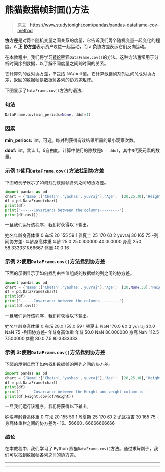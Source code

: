 # 熊猫数据帧封面()方法

> 原文：<https://www.studytonight.com/pandas/pandas-dataframe-cov-method>

**协方差**是对两个随机变量之间关系的度量，它告诉我们两个随机变量一起变化的程度。A **正** **协方差**表示资产收益一起运动，而 a **负**协方差表示它们反向运动。

在本教程中，我们将学习[蟒蛇](https://www.studytonight.com/python/getting-started-with-python)熊猫`DataFrame.cov()`的方法。这种方法通常用于分析时间序列数据，以了解不同度量之间跨时间的关系。

它计算列的成对协方差，不包括 NA/null 值。它计算数据帧系列之间的成对协方差，返回的数据帧是数据帧各列的[协方差矩阵](https://en.wikipedia.org/wiki/Covariance_matrix)。

下图显示了`DataFrame.cov()`方法的语法。

### 句法

```py
DataFrame.cov(min_periods=None, ddof=1)
```

### 因素

**min_periods:** int，可选。每对列获得有效结果所需的最小观察次数。

**ddof:** int，默认 1。δ自由度。计算中使用的除数是`N - ddof`，其中`N`代表元素的数量。

### 示例 1:使用`DataFrame.cov()`方法找到协方差

下面的例子展示了如何找到数据帧各列之间的协方差。

```py
import pandas as pd
chart = {'Name':['Chetan','yashas','yuvraj'],'Age':  [20,25,30],'Height': [155,170,165],'Weight': [59,60,75]}
df = pd.DataFrame(chart)
print(df)
print("------Covariance between the columns---------")
print(df.cov())
```

一旦我们运行该程序，我们将获得以下输出。

姓名年龄身高体重
0 车坛 20 155 59
1 雅夏士 25 170 60
2 yuvraj 30 165 75
-列间协方差-
年龄身高体重
年龄 25.0 25.0000000 40.000000
身高 25.0 58.3333316.66667
体重 40.0 16

### 示例 2:使用`DataFrame.cov()`方法找到协方差

下面的示例显示了如何找到由空值组成的数据帧的列之间的协方差。

```py
import pandas as pd
chart = {'Name':['Chetan','yashas','yuvraj'],'Age':  [20,None,30],'Height': [155,170,None],'Weight': [59,60,75]}
df = pd.DataFrame(chart)
print(df)
print("------Covariance between the columns---------")
print(df.cov())
```

一旦我们运行该程序，我们将获得以下输出。

姓名年龄身高体重
0 车坛 20.0 155.0 59
1 雅夏士 NaN 170.0 60
2 yuvraj 30.0 NaN 75
-列间协方差-
年龄身高体重
年龄 50.0 NaN 80.000000
身高 NaN 112.5 7.500000
体重 80.0 7.5 80.3333333

### 示例 3:使用`DataFrame.cov()`方法找到协方差

下面的示例显示了如何找到数据帧的两列之间的协方差。

```py
import pandas as pd
chart = {'Name':['Chetan','yashas','yuvraj'],'Age':  [20,25,30],'Height': [155,170,165],'Weight': [59,60,75]}
df = pd.DataFrame(chart)
print(df)
print("------Covariance between the Height and weight column is---------")
print(df.Height.cov(df.Weight))
```

一旦我们运行该程序，我们将获得以下输出。

姓名年龄身高体重
0 车坛 20 155 59
1 雅夏斯 25 170 60
2 尤瓦拉吉 30 165 75
-身高体重栏之间的协方差为-
16。56660 . 66666666666

### 结论

在本教程中，我们学习了 Python 熊猫`DataFrame.cov()`方法。通过求解例子，我们可以找到数据帧各列之间的协方差。

* * *

* * *
